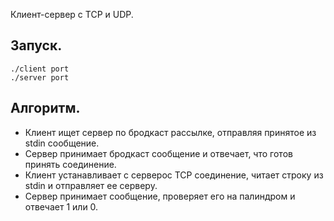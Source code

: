 Клиент-сервер с TCP и UDP.
<br/>
##  Запуск.
```
./client port
./server port
```
##  Алгоритм.
* Клиент ищет сервер по бродкаст рассылке, отправляя принятое из stdin сообщение. 
* Сервер принимает бродкаст сообщение и отвечает, что готов принять соединение.
* Клиент устанавливает с серверос TCP соединение, читает строку из stdin и отправляет ее серверу.
* Сервер принимает сообщение, проверяет его на палиндром и отвечает 1 или 0.
